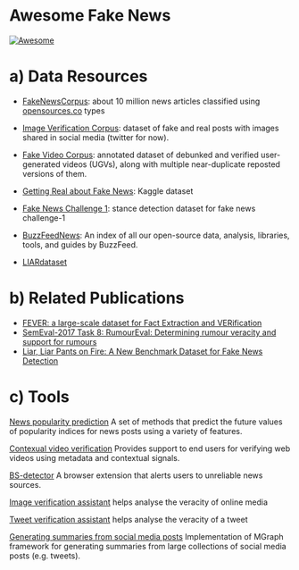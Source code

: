 # Awesome Fake News
[![Awesome](https://awesome.re/badge.svg)](https://awesome.re)



# a) Data Resources


* [FakeNewsCorpus](https://github.com/several27/FakeNewsCorpus): about 10 million news articles classified using [opensources.co](http://opensources.co) types
* [Image Verification Corpus](https://github.com/MKLab-ITI/image-verification-corpus): dataset of fake and real posts with images shared in social media (twitter for now).

* [Fake Video Corpus](https://github.com/MKLab-ITI/fake-video-corpus): annotated dataset of debunked and verified user-generated videos (UGVs), along with multiple near-duplicate reposted versions of them.

* [Getting Real about Fake News](https://www.kaggle.com/mrisdal/fake-news): Kaggle dataset

* [Fake News Challenge 1](https://github.com/FakeNewsChallenge/fnc-1): stance detection dataset for fake news challenge-1
* [BuzzFeedNews](https://github.com/BuzzFeedNews/everything): An index of all our open-source data, analysis, libraries, tools, and guides by BuzzFeed.

* [LIARdataset](https://github.com/nishitpatel01/Fake_News_Detection/tree/master/liar_dataset)



# b) Related Publications
* [FEVER: a large-scale dataset for Fact Extraction and VERification](http://aclweb.org/anthology/N18-1074)
* [SemEval-2017 Task 8: RumourEval: Determining rumour veracity and support for rumours](http://www.aclweb.org/anthology/S17-2006)
* [Liar, Liar Pants on Fire: A New Benchmark Dataset for Fake News Detection](https://arxiv.org/abs/1705.00648)
 
 
# c) Tools

[News popularity prediction](https://github.com/MKLab-ITI/news-popularity-prediction) A set of methods that predict the future values of popularity indices for news posts using a variety of features.

[Contexual video verification](https://github.com/MKLab-ITI/contextual-video-verification) Provides support to end users for verifying web videos using metadata and contextual signals.

[BS-detector](https://github.com/bs-detector/bs-detector) A browser extension that alerts users to unreliable news sources. 

[Image verification assistant](http://reveal-mklab.iti.gr/reveal/) helps analyse the veracity of online media

[Tweet verification assistant](http://reveal-mklab.iti.gr/reveal/fake/) helps analyse the veracity of a tweet

[Generating summaries from social media posts](https://github.com/MKLab-ITI/mgraph-summarization) Implementation of MGraph framework for generating summaries from large collections of social media posts (e.g. tweets).
